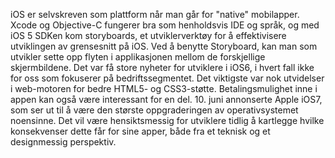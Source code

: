 iOS er selvskreven som plattform når man går for "native" mobilapper. Xcode og Objective-C fungerer bra som henholdsvis IDE og språk, og med iOS 5 SDKen kom storyboards, et utviklerverktøy for å effektivisere utviklingen av grensesnitt på iOS. Ved å benytte Storyboard, kan man som utvikler sette opp flyten i applikasjonen mellom de forskjellige skjermbildene. Det var få store nyheter for utviklere i iOS6, i hvert fall ikke for oss som fokuserer på bedriftssegmentet. Det viktigste var nok utvidelser i web-motoren for bedre HTML5- og CSS3-støtte. Betalingsmulighet inne i appen kan også være interessant for en del. 10. juni annonserte Apple iOS7, som ser ut til å være den største oppgraderingen av operativsystemet noensinne. Det vil være hensiktsmessig for utviklere tidlig å kartlegge hvilke konsekvenser dette får for sine apper, både fra et teknisk og et designmessig perspektiv.